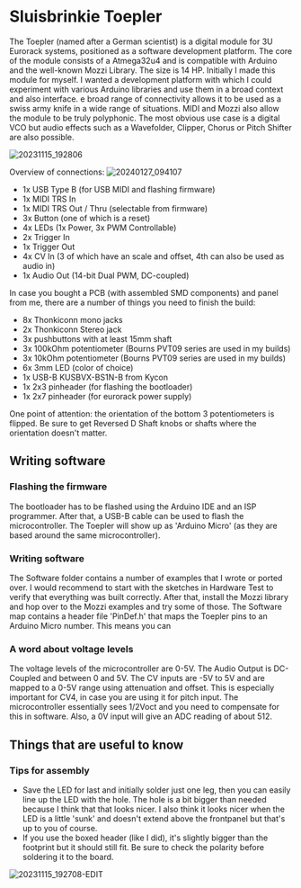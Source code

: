 # Sluisbrinkie Toepler
The Toepler (named after a German scientist) is a digital module for 3U Eurorack systems, positioned as a software development platform. The core of the module consists of a Atmega32u4 and is compatible with Arduino and the well-known Mozzi Library. The size is 14 HP. Initially I made this module for myself. I wanted a development platform with which I could experiment with various Arduino libraries and use them in a broad context and also interface. e broad range of connectivity allows it to be used as a swiss army knife in a wide range of situations. MIDI and Mozzi also allow the module to be truly polyphonic. The most obvious use case is a digital VCO but audio effects such as a Wavefolder, Clipper, Chorus or Pitch Shifter are also possible.

![20231115_192806](https://github.com/niektb/sluisbrinkie-eurorack-published/assets/1948785/faaf6aef-b2a3-4863-9b0b-0fc373ffbd65)

Overview of connections:
![20240127_094107](https://github.com/niektb/sluisbrinkie-eurorack-published/assets/1948785/52aae7f0-b71f-4000-a554-3affe9406e22)

- 1x USB Type B (for USB MIDI and flashing firmware)
- 1x MIDI TRS In
- 1x MIDI TRS Out / Thru (selectable from firmware)
- 3x Button (one of which is a reset)
- 4x LEDs (1x Power, 3x PWM Controllable)
- 2x Trigger In
- 1x Trigger Out
- 4x CV In (3 of which have an scale and offset, 4th can also be used as audio in)
- 1x Audio Out (14-bit Dual PWM, DC-coupled)

In case you bought a PCB (with assembled SMD components) and panel from me, there are a number of things you need to finish the build:
- 8x Thonkiconn mono jacks
- 2x Thonkiconn Stereo jack
- 3x pushbuttons with at least 15mm shaft
- 3x 100kOhm potentiometer (Bourns PVT09 series are used in my builds)
- 3x 10kOhm potentiometer (Bourns PVT09 series are used in my builds)
- 6x 3mm LED (color of choice)
- 1x USB-B KUSBVX-BS1N-B from Kycon
- 1x 2x3 pinheader (for flashing the bootloader)
- 1x 2x7 pinheader (for eurorack power supply)

One point of attention: the orientation of the bottom 3 potentiometers is flipped. Be sure to get Reversed D Shaft knobs or shafts where the orientation doesn't matter.

## Writing software
### Flashing the firmware
The bootloader has to be flashed using the Arduino IDE and an ISP programmer. After that, a USB-B cable can be used to flash the microcontroller. The Toepler will show up as 'Arduino Micro' (as they are based around the same microcontroller).
### Writing software
The Software folder contains a number of examples that I wrote or ported over. I would recommend to start with the sketches in Hardware Test to verify that everything was built correctly. After that, install the Mozzi library and hop over to the Mozzi examples and try some of those.
The Software map contains a header file 'PinDef.h' that maps the Toepler pins to an Arduino Micro number. This means you can 
### A word about voltage levels
The voltage levels of the microcontroller are 0-5V. The Audio Output is DC-Coupled and between 0 and 5V. The CV inputs are -5V to 5V and are mapped to a 0-5V range using attenuation and offset. This is especially important for CV4, in case you are using it for pitch input. The microcontroller essentially sees 1/2Voct and you need to compensate for this in software. Also, a 0V input will give an ADC reading of about 512.

## Things that are useful to know
### Tips for assembly
- Save the LED for last and initially solder just one leg, then you can easily line up the LED with the hole. The hole is a bit bigger than needed because I think that that looks nicer. I also think it looks nicer when the LED is a little 'sunk' and doesn't extend above the frontpanel but that's up to you of course.
- If you use the boxed header (like I did), it's slightly bigger than the footprint but it should still fit. Be sure to check the polarity before soldering it to the board.

![20231115_192708-EDIT](https://github.com/niektb/sluisbrinkie-eurorack-published/assets/1948785/a5d1d355-d6c3-440f-9783-a198386a5951)

